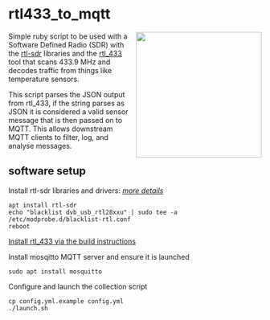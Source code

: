 # rtl433_to_mqtt

<img align="right" width="250" src="../master/temp2rtl_433.JPG">

Simple ruby script to be used with a Software Defined Radio (SDR) with the [rtl-sdr](https://www.rtl-sdr.com/) libraries and the [rtl_433](https://github.com/merbanan/rtl_433) tool that scans 433.9 MHz and decodes traffic from things like temperature sensors.

This script parses the JSON output from rtl_433, if the string parses as JSON it is considered a valid sensor message that is then passed on to MQTT.  This allows downstream MQTT clients to filter, log, and analyse messages.


## software setup

Install rtl-sdr libraries and drivers: _[more details](https://ranous.files.wordpress.com/2016/03/rtl-sdr4linux_quickstartv10-16.pdf)_

```
apt install rtl-sdr
echo "blacklist dvb_usb_rtl28xxu" | sudo tee -a /etc/modprobe.d/blacklist-rtl.conf
reboot
```

[Install rtl_433 via the build instructions](https://github.com/merbanan/rtl_433/blob/master/BUILDING.md)

Install mosqitto MQTT server and ensure it is launched
```
sudo apt install mosquitto
```

Configure and launch the collection script
```
cp config.yml.example config.yml
./launch.sh
```
